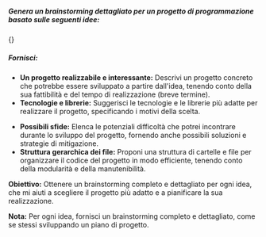 ##### Genera un brainstorming dettagliato per un progetto di programmazione basato sulle seguenti idee:

{}

##### Fornisci:

* **Un progetto realizzabile e interessante:** Descrivi un progetto concreto che potrebbe essere sviluppato a partire dall'idea, tenendo conto della sua fattibilità e del tempo di realizzazione (breve termine).
* **Tecnologie e librerie:** Suggerisci le tecnologie e le librerie più adatte per realizzare il progetto, specificando i motivi della scelta.
- **Possibili sfide:** Elenca le potenziali difficoltà che potrei incontrare durante lo sviluppo del progetto, fornendo anche possibili soluzioni e strategie di mitigazione.
- **Struttura gerarchica dei file:** Proponi una struttura di cartelle e file per organizzare il codice del progetto in modo efficiente, tenendo conto della modularità e della manutenibilità.

**Obiettivo:** Ottenere un brainstorming completo e dettagliato per ogni idea, che mi aiuti a scegliere il progetto più adatto e a pianificare la sua realizzazione.

**Nota:** Per ogni idea, fornisci un brainstorming completo e dettagliato, come se stessi sviluppando un piano di progetto.
